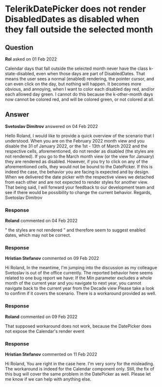 # TelerikDatePicker does not render DisabledDates as disabled when they fall outside the selected month

## Question

**Rol** asked on 01 Feb 2022

Calendar days that fall outside the selected month never have the class k-state-disabled, even when those days are part of DisabledDates. That means the user sees a normal (enabled) rendering, the pointer cursor, and can even click on the day, but nothing will happen. It becomes more obvious, and annoying, when I want to color each disabled day red, and/or each allowed day green. I cannot do this because the k-other-month days now cannot be colored red, and will be colored green, or not colored at all.

## Answer

**Svetoslav Dimitrov** answered on 04 Feb 2022

Hello Roland, I would like to provide a quick overview of the scenario that I understood. When you are on the February 2022 month view and you disable the 31 of January 2022, or the 1st - 13th of March 2022 and the respective cells, aforementioned, do not render as disabled (the styles are not rendered). If you go to the March month view (or the view for January) they are rendered as disabled. However, if you try to click on any of the aforementioned cells, they would not be bound to the DatePicker. If this is indeed the case, the behavior you are facing is expected and by design. When we delivered the date picker with the respective views we detached from each other and are not expected to render styles for another view. That being said, I will forward your feedback to our development team and see if there would be possibility to change the current behavior. Regards, Svetoslav Dimitrov

### Response

**Roland** commented on 04 Feb 2022

" the styles are not rendered " and therefore seem to suggest enabled dates, which may not be correct.

### Response

**Hristian Stefanov** commented on 09 Feb 2022

Hi Roland, In the meantime, I'm jumping into the discussion as my colleague Svetoslav is out of the office currently. The reported behavior here seems related to one bug report we have: If the Min parameter excludes a whole month of the current year and you navigate to next year, you cannot navigate back to the current year from the Decade view Please take a look to confirm if it covers the scenario. There is a workaround provided as well.

### Response

**Roland** commented on 09 Feb 2022

That supposed workaround does not work, because the DatePicker does not expose the Calendar's render event

### Response

**Hristian Stefanov** commented on 11 Feb 2022

Hi Roland, You are right in the case here. I'm very sorry for the misleading. The workaround is indeed for the Calendar component only. Still, the fix of this bug will cover the same problem in the DatePicker as well. Please let me know if we can help with anything else.
